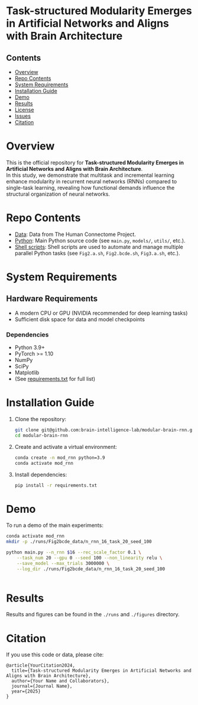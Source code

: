 # Task-structured Modularity Emerges in Artificial Networks and Aligns with Brain Architecture

## Contents

- [Overview](#overview)
- [Repo Contents](#repo-contents)
- [System Requirements](#system-requirements)
- [Installation Guide](#installation-guide)
- [Demo](#demo)
- [Results](#results)
- [License](./LICENSE)
- [Issues](https://github.com/brain-intelligence-lab/modular-brain-rnn/issues)
- [Citation](#citation)

# Overview

This is the official repository for **Task-structured Modularity Emerges in Artificial Networks and Aligns with Brain Architecture**.  
In this study, we demonstrate that multitask and incremental learning enhance modularity in recurrent neural networks (RNNs) compared to single-task learning, revealing how functional demands influence the structural organization of neural networks.

# Repo Contents

- [Data](./datasets/brain_hcp_data/84/): Data from The Human Connectome Project.
- [Python](./): Main Python source code (see `main.py`, `models/`, `utils/`, etc.).
- [Shell scripts](./): Shell scripts are used to automate and manage multiple \
 parallel Python tasks (see `Fig2.a.sh`, `Fig2.bcde.sh`, `Fig3.a.sh`, etc.).

# System Requirements

## Hardware Requirements

- A modern CPU or GPU (NVIDIA recommended for deep learning tasks)
- Sufficient disk space for data and model checkpoints

### Dependencies

- Python 3.9+
- PyTorch >= 1.10
- NumPy
- SciPy
- Matplotlib
- (See [requirements.txt](./requirements.txt) for full list)

# Installation Guide

1. Clone the repository:
    ```bash
    git clone git@github.com:brain-intelligence-lab/modular-brain-rnn.git
    cd modular-brain-rnn
    ```
2. Create and activate a virtual environment:
    ```bash
    conda create -n mod_rnn python=3.9
    conda activate mod_rnn
    ```
3. Install dependencies:
    ```bash
    pip install -r requirements.txt
    ```


# Demo

To run a demo of the main experiments:
```bash
conda activate mod_rnn
mkdir -p ./runs/Fig2bcde_data/n_rnn_16_task_20_seed_100

python main.py --n_rnn $16 --rec_scale_factor 0.1 \
    --task_num 20 --gpu 0 --seed 100 --non_linearity relu \
    --save_model --max_trials 3000000 \
    --log_dir ./runs/Fig2bcde_data/n_rnn_16_task_20_seed_100 
    
```

# Results

Results and figures can be found in the `./runs` and `./figures` directory.  

# Citation

If you use this code or data, please cite:
```
@article{YourCitation2024,
  title={Task-structured Modularity Emerges in Artificial Networks and Aligns with Brain Architecture},
  author={Your Name and Collaborators},
  journal={Journal Name},
  year={2025}
}
```

